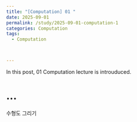 ```yaml
---
title: "[Computation] 01 "
date: 2025-09-01
permalink: /study/2025-09-01-computation-1
categories: Computation
tags: 
  - Computation



---
```


In this post, 01 Computation lecture is introuduced. 



# ...

수형도 그리기